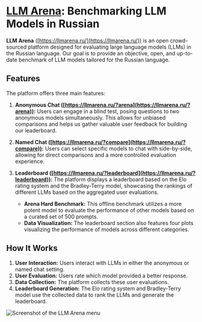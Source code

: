 # [LLM Arena](https://llmarena.ru/): Benchmarking LLM Models in Russian

**LLM Arena** ([https://llmarena.ru/](https://llmarena.ru/)) is an open crowd-sourced platform designed for evaluating large language models (LLMs) in the Russian language. Our goal is to provide an objective, open, and up-to-date benchmark of LLM models tailored for the Russian language.

## Features

The platform offers three main features:

1. **Anonymous Chat ([https://llmarena.ru/?arena](https://llmarena.ru/?arena)):** Users can engage in a blind test, posing questions to two anonymous models simultaneously. This allows for unbiased comparisons and helps us gather valuable user feedback for building our leaderboard.
2. **Named Chat ([https://llmarena.ru/?compare](https://llmarena.ru/?compare)):** Users can select specific models to chat with side-by-side, allowing for direct comparisons and a more controlled evaluation experience.
3. **Leaderboard ([https://llmarena.ru/?leaderboard](https://llmarena.ru/?leaderboard)):** The platform displays a leaderboard based on the Elo rating system and the Bradley-Terry model, showcasing the rankings of different LLMs based on the aggregated user evaluations.

   - **Arena Hard Benchmark:** This offline benchmark utilizes a more potent model to evaluate the performance of other models based on a curated set of 500 prompts.
   - **Data Visualization:** The leaderboard section also features four plots visualizing the performance of models across different categories.

## How It Works

1. **User Interaction:** Users interact with LLMs in either the anonymous or named chat setting.
2. **User Evaluation:** Users rate which model provided a better response.
3. **Data Collection:** The platform collects these user evaluations.
4. **Leaderboard Generation:** The Elo rating system and Bradley-Terry model use the collected data to rank the LLMs and generate the leaderboard.

![Screenshot of the LLM Arena menu](https://storage.yandexcloud.net/llmarena/arena_screenshot.png) 
